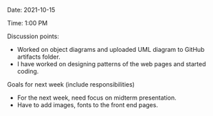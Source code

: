 Date: 2021-10-15

Time: 1:00 PM

Discussion points: 

* Worked on object diagrams and uploaded UML diagram to GitHub artifacts folder.
* I have worked on designing patterns of the web pages and started coding.

Goals for next week (include responsibilities)

* For the next week, need focus on midterm presentation.
* Have to add images, fonts to the front end pages.
